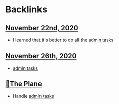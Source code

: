 
# Backlinks
## [November 22nd, 2020](<November 22nd, 2020.md>)
-  I learned that it's better to do all the [admin tasks](<admin tasks.md>)

## [November 26th, 2020](<November 26th, 2020.md>)
- [admin tasks](<admin tasks.md>)

## [🌱The Plane ](<🌱The Plane .md>)
- Handle [admin tasks](<admin tasks.md>)

